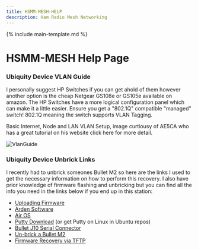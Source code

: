 ```yaml
---
title: HSMM-MESH-HELP
description: Ham Radio Mesh Networking
---
```


{% include main-template.md %}

# HSMM-MESH Help Page

### Ubiquity Device VLAN Guide

​I personally suggest HP Switches if you can get ahold of them however another option is the cheap Netgear GS108e or GS105e available on amazon. The HP Switches have a more logical configuration panel which can make it a little easier. Ensure you get a "802.1Q" compatible "managed" switch! 802.1Q meaning the switch supports VLAN Tagging.

Basic Internet, Node and LAN VLAN Setup, image curtiousy of AE5CA who has a great tutorial on his website click here for more detail.

![VlanGuide](http://m3pgs.weebly.com/uploads/8/1/6/2/8162774/screenshot-from-2017-07-15-18-40-26_orig.png)

### Ubiquity Device Unbrick Links

​I recently had to unbrick someones Bullet M2 so here are the links I used to get the necessary information on how to perform this recovery. I also have prior knowledge of firmware flashing and unbricking but you can find all the info you need in the links below if you end up in this station:

* [Uploading Firmware](https://www.aredn.org/content/uploading-firmware-ubiquiti)
* [Arden Software](https://www.aredn.org/content/software)
* [Air OS](http://setuprouter.com/router/ubiquiti/airos-airgrid-m5hp/login.htm)
* [Putty Download](https://www.chiark.greenend.org.uk/~sgtatham/putty/latest.html) (or get Putty on Linux in Ubuntu repos)
* [Bullet J10 Serial Connector](https://community.ubnt.com/t5/Bullet-Radio-Modules/Bullet-connector-J10/td-p/11089)
* [Un-brick a Bullet M2](https://community.ubnt.com/t5/airOS-SDK-Custom-Development/AirMAX-Device-Firmware-Recovery-Procedure/td-p/1499583)
* [Firmware Recovery via TFTP](https://help.ubnt.com/hc/en-us/articles/204911324-airMAX-How-to-reset-your-device-with-TFTP-firmware-recovery)
